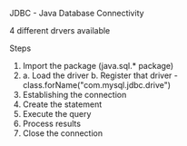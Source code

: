 JDBC - Java Database Connectivity 

4 different drvers available 

Steps 
1. Import the package (java.sql.* package)
2. a. Load the driver 
   b. Register that driver - class.forName("com.mysql.jdbc.drive")
3. Establishing the connection 
4. Create the statement 
5. Execute the query 
6. Process results 
7. Close the connection 

